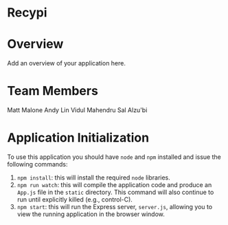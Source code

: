 # Recypi

# Overview

Add an overview of your application here.

# Team Members

Matt Malone
Andy Lin
Vidul Mahendru
Sal Alzu'bi

# Application Initialization

To use this application you should have `node` and `npm` installed and issue the following commands:

1. `npm install`: this will install the required `node` libraries.
2. `npm run watch`: this will compile the application code and produce an `App.js` file in the `static` directory. This command will also continue to run until explicitly killed (e.g., control-C).
3. `npm start`: this will run the Express server, `server.js`, allowing you to view the running application in the browser window.
